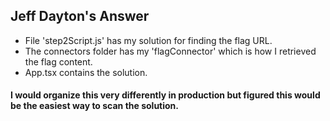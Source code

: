 ## Jeff Dayton's Answer

- File 'step2Script.js' has my solution for finding the flag URL.
- The connectors folder has my 'flagConnector' which is how I retrieved the flag content.
- App.tsx contains the solution.


#### I would organize this very differently in production but figured this would be the easiest way to scan the solution.